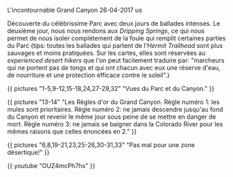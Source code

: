 L'incontournable Grand Canyon
26-04-2017
us

Découverte du célébrissime Parc avec deux jours de ballades intenses. Le deuxième jour, nous nous rendons aux *Dripping Springs*, ce qui nous permet de nous isoler complétement de la foule qui remplit certaines parties du Parc (tips: toutes les ballades qui partent de l'*Hermit Trailhead* sont plus sauvages et moins pratiquées. Sur les cartes, elles sont réservées au *experienced desert hikers* que l'on peut facilement traduire par: "marcheurs qui ne portent pas de tongs et qui ont chacun avec eux une réserve d'eau, de nourriture et une protection efficace contre le soleil".)


{{ pictures "1-5,9-12,15-18,24,27-29,32" "Vues du Parc et du Canyon." }}

{{ pictures "13-14" "Les Règles d'or du Grand Canyon. Règle numéro 1: les mules sont prioritaires. Règle numéro 2: ne jamais descendre jusqu'au fond du Canyon et revenir le même jour sous peine de se mettre en danger de mort. Règle numéro 3: ne jamais se baigner dans la Colorado River pour les mêmes raisons que celles énoncées en 2." }}

{{ pictures "6,8,19-21,23,25-26,30-31,33" "Pas mal pour une zone désertique!" }}

<div class="center">
  {{ youtube "OUZ4mcPh7hs" }}
</div>

